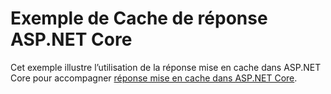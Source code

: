 # <a name="aspnet-core-response-cache-sample"></a>Exemple de Cache de réponse ASP.NET Core

Cet exemple illustre l’utilisation de la réponse mise en cache dans ASP.NET Core pour accompagner [réponse mise en cache dans ASP.NET Core](https://docs.microsoft.com/aspnet/core/performance/caching/response).
